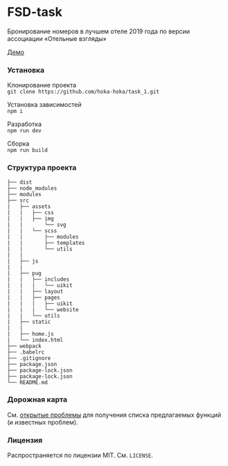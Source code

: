 [//]: # (# = h1)
[//]: # (``` = code)
# FSD-task
Бронирование номеров в лучшем отеле 2019 года по версии ассоциации «Отельные взгляды»

[Демо](https://hoka-hoka.github.io/task_1-view/#modal-1 "Необязательная подсказка")
### Установка

Клонирование проекта  
`git clone https://github.com/hoka-hoka/task_1.git`  

Установка зависимостей  
`npm i`

Разработка  
`npm run dev`

Сборка  
`npm run build`

### Структура проекта

```
├── dist
├── node_modules
├── modules
├── src
|   ├── assets
|   |   ├── css
|   |   ├── img
|   |       └── svg
|   |   └── scss
|   |       ├── modules
|   |       ├── templates
|   |       └── utils
|   |
|   ├── js
|   |
|   ├── pug
|   |   ├── includes
|   |   |   └── uikit
|   |   ├── layout
|   |   ├── pages
|   |   |   ├── uikit
|   |   |   └── website
|   |   └── utils
|   ├── static 
|   |
|   ├── home.js
|   └── index.html
├── webpack
├── .babelrc
├── .gitignore  
├── package.json
├── package-lock.json
├── package-lock.json
└── README.md
```

### Дорожная карта
См. [открытые проблемы](https://github.com/hoka-hoka/task_1/issues) для получения списка предлагаемых функций (и известных проблем).

### Лицензия
Распространяется по лицензии MIT. См. `LICENSE`.



